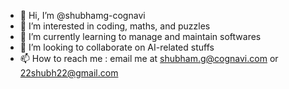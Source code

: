 - 👋 Hi, I’m @shubhamg-cognavi
- 👀 I’m interested in coding, maths, and puzzles
- 🌱 I’m currently learning to manage and maintain softwares
- 💞️ I’m looking to collaborate on AI-related stuffs
- 📫 How to reach me : email me at shubham.g@cognavi.com or 22shubh22@gmail.com

<!---
shubhamg-cognavi/shubhamg-cognavi is a ✨ special ✨ repository because its `README.md` (this file) appears on your GitHub profile.
You can click the Preview link to take a look at your changes.
--->
